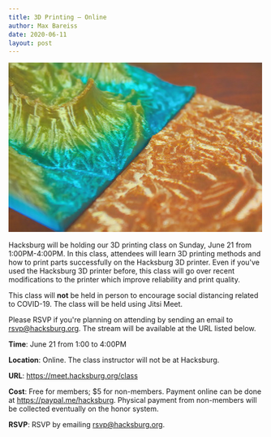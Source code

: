 ```yaml
---
title: 3D Printing — Online
author: Max Bareiss
date: 2020-06-11
layout: post
---
```


![Printing](https://github.com/Hacksburg/hacksburg.github.io/raw/master/images/3dprinting.jpg)

Hacksburg will be holding our 3D printing class on Sunday, June 21 from 1:00PM-4:00PM.
In this class, attendees will learn 3D printing methods and how to print parts successfully on the Hacksburg 3D printer.
Even if you've used the Hacksburg 3D printer before, this class will go over recent modifications to the printer which improve reliability and print quality.

This class will **not** be held in person to encourage social distancing related to COVID-19. The class will be held using Jitsi Meet.

Please RSVP if you're planning on attending by sending an email to [rsvp@hacksburg.org](mailto:rsvp@hacksburg.org). The stream will be available at the URL listed below.

**Time**: June 21 from 1:00 to 4:00PM

**Location**: Online. The class instructor will not be at Hacksburg.

**URL**: <https://meet.hacksburg.org/class>

**Cost**: Free for members; $5 for non-members. Payment online can be done at <https://paypal.me/hacksburg>. Physical payment from non-members will be collected eventually on the honor system.

**RSVP**: RSVP by emailing [rsvp@hacksburg.org](mailto:rsvp@hacksburg.org).
